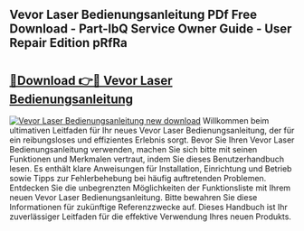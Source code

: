 ## Vevor Laser Bedienungsanleitung PDf Free Download - Part-lbQ Service Owner Guide - User Repair Edition pRfRa

# <h2><a href="http://df3ktqu.blite.top/?on=Vevor+Laser+Bedienungsanleitung">🔗Download 👉🔴 Vevor Laser Bedienungsanleitung</a></h2>

[![Vevor Laser Bedienungsanleitung new download](https://i.imgur.com/lujVjoI.png)](http://df3ktqu.blite.top/?on=Vevor+Laser+Bedienungsanleitung)
Willkommen beim ultimativen Leitfaden für Ihr neues Vevor Laser Bedienungsanleitung, der für ein reibungsloses und effizientes Erlebnis sorgt. Bevor Sie Ihren Vevor Laser Bedienungsanleitung verwenden, machen Sie sich bitte mit seinen Funktionen und Merkmalen vertraut, indem Sie dieses Benutzerhandbuch lesen. Es enthält klare Anweisungen für Installation, Einrichtung und Betrieb sowie Tipps zur Fehlerbehebung bei häufig auftretenden Problemen. Entdecken Sie die unbegrenzten Möglichkeiten der Funktionsliste mit Ihrem neuen Vevor Laser Bedienungsanleitung. Bitte bewahren Sie diese Informationen für zukünftige Referenzzwecke auf. Dieses Handbuch ist Ihr zuverlässiger Leitfaden für die effektive Verwendung Ihres neuen Produkts.
